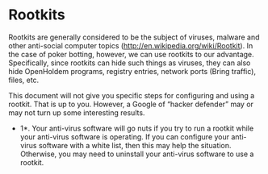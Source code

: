 # Rootkits

Rootkits are generally considered to be the subject of viruses, malware
and other anti-social computer topics
(<http://en.wikipedia.org/wiki/Rootkit>). In the case of poker botting,
however, we can use rootkits to our advantage. Specifically, since
rootkits can hide such things as viruses, they can also hide OpenHoldem
programs, registry entries, network ports (Bring traffic), files, etc.

This document will not give you specific steps for configuring and using
a rootkit. That is up to you. However, a Google of “hacker defender” may
or may not turn up some interesting results.

<div class="rem">

* 1*. Your anti-virus software will go nuts if you try to run a rootkit
while your anti-virus software is operating. If you can configure your
anti-virus software with a white list, then this may help the situation.
Otherwise, you may need to uninstall your anti-virus software to use a
rootkit.

</div>
